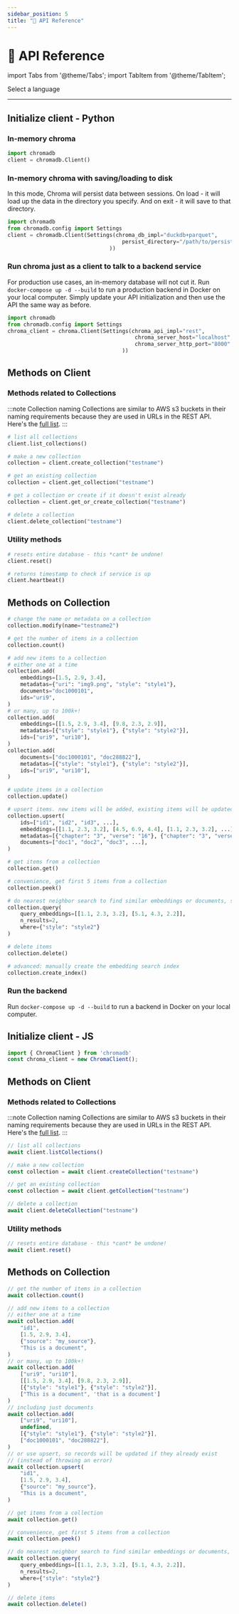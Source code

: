 ```yaml
---
sidebar_position: 5
title: "📖 API Reference"
---
```


# 📖 API Reference

import Tabs from '@theme/Tabs';
import TabItem from '@theme/TabItem';

<div class="select-language">Select a language</div>

<Tabs queryString groupId="lang">
<TabItem value="py" label="Python"></TabItem>
<TabItem value="js" label="JavaScript"></TabItem>
</Tabs>

***


<Tabs queryString groupId="lang" className="hideTabSwitcher">
<TabItem value="py" label="Python">

## Initialize client - Python

### In-memory chroma

```python
import chromadb
client = chromadb.Client()
```

### In-memory chroma with saving/loading to disk

In this mode, Chroma will persist data between sessions. On load - it will load up the data in the directory you specify. And on exit - it will save to that directory.

```python
import chromadb
from chromadb.config import Settings
client = chromadb.Client(Settings(chroma_db_impl="duckdb+parquet",
                                    persist_directory="/path/to/persist/directory"
                                ))
```

### Run chroma just as a client to talk to a backend service

For production use cases, an in-memory database will not cut it. Run `docker-compose up -d --build` to run a production backend in Docker on your local computer. Simply update your API initialization and then use the API the same way as before.

```python
import chromadb
from chromadb.config import Settings
chroma_client = chroma.Client(Settings(chroma_api_impl="rest",
                                        chroma_server_host="localhost",
                                        chroma_server_http_port="8000"
                                    ))
```

## Methods on Client

### Methods related to Collections

:::note Collection naming
Collections are similar to AWS s3 buckets in their naming requirements because they are used in URLs in the REST API. Here's the [full list](/api-guide#creating-inspecting-and-deleting-collections).
:::

```python
# list all collections
client.list_collections()

# make a new collection
collection = client.create_collection("testname")

# get an existing collection
collection = client.get_collection("testname")

# get a collection or create if it doesn't exist already
collection = client.get_or_create_collection("testname")

# delete a collection
client.delete_collection("testname")
```

### Utility methods

```python
# resets entire database - this *cant* be undone!
client.reset()

# returns timestamp to check if service is up
client.heartbeat()
```

## Methods on Collection

```python
# change the name or metadata on a collection
collection.modify(name="testname2")

# get the number of items in a collection
collection.count()

# add new items to a collection
# either one at a time
collection.add(
    embeddings=[1.5, 2.9, 3.4],
    metadatas={"uri": "img9.png", "style": "style1"},
    documents="doc1000101",
    ids="uri9",
)
# or many, up to 100k+!
collection.add(
    embeddings=[[1.5, 2.9, 3.4], [9.8, 2.3, 2.9]],
    metadatas=[{"style": "style1"}, {"style": "style2"}],
    ids=["uri9", "uri10"],
)
collection.add(
    documents=["doc1000101", "doc288822"],
    metadatas=[{"style": "style1"}, {"style": "style2"}],
    ids=["uri9", "uri10"],
)

# update items in a collection
collection.update()

# upsert items. new items will be added, existing items will be updated.
collection.upsert(
    ids=["id1", "id2", "id3", ...],
    embeddings=[[1.1, 2.3, 3.2], [4.5, 6.9, 4.4], [1.1, 2.3, 3.2], ...],
    metadatas=[{"chapter": "3", "verse": "16"}, {"chapter": "3", "verse": "5"}, {"chapter": "29", "verse": "11"}, ...],
    documents=["doc1", "doc2", "doc3", ...],
)

# get items from a collection
collection.get()

# convenience, get first 5 items from a collection
collection.peek()

# do nearest neighbor search to find similar embeddings or documents, supports filtering
collection.query(
    query_embeddings=[[1.1, 2.3, 3.2], [5.1, 4.3, 2.2]],
    n_results=2,
    where={"style": "style2"}
)

# delete items
collection.delete()

# advanced: manually create the embedding search index
collection.create_index()
```

</TabItem>
<TabItem value="js" label="JavaScript">

### Run the backend

Run `docker-compose up -d --build` to run a backend in Docker on your local computer. 

## Initialize client - JS

```javascript
import { ChromaClient } from 'chromadb'
const chroma_client = new ChromaClient();
```

## Methods on Client

### Methods related to Collections

:::note Collection naming
Collections are similar to AWS s3 buckets in their naming requirements because they are used in URLs in the REST API. Here's the [full list](/api-guide#creating-inspecting-and-deleting-collections).
:::

```javascript
// list all collections
await client.listCollections()

// make a new collection
const collection = await client.createCollection("testname")

// get an existing collection
const collection = await client.getCollection("testname")

// delete a collection
await client.deleteCollection("testname")
```

### Utility methods

```javascript
// resets entire database - this *cant* be undone!
await client.reset()
```

## Methods on Collection

```javascript
// get the number of items in a collection
await collection.count()

// add new items to a collection
// either one at a time
await collection.add(
    "id1",
    [1.5, 2.9, 3.4],
    {"source": "my_source"},
    "This is a document",
) 
// or many, up to 100k+!
await collection.add(
    ["uri9", "uri10"],
    [[1.5, 2.9, 3.4], [9.8, 2.3, 2.9]],
    [{"style": "style1"}, {"style": "style2"}],
    ["This is a document", 'that is a document']
)
// including just documents
await collection.add(
    ["uri9", "uri10"],
    undefined,
    [{"style": "style1"}, {"style": "style2"}],
    ["doc1000101", "doc288822"],
)
// or use upsert, so records will be updated if they already exist
// (instead of throwing an error)
await collection.upsert(
    "id1",
    [1.5, 2.9, 3.4],
    {"source": "my_source"},
    "This is a document",
)

// get items from a collection
await collection.get()

// convenience, get first 5 items from a collection
await collection.peek()

// do nearest neighbor search to find similar embeddings or documents, supports filtering
await collection.query(
    query_embeddings=[[1.1, 2.3, 3.2], [5.1, 4.3, 2.2]],
    n_results=2,
    where={"style": "style2"}
)

// delete items
await collection.delete()

```


</TabItem>

</Tabs>

